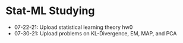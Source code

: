 # Stat-ML Studying

* 07-22-21: Upload statistical learning theory hw0
* 07-30-21: Upload problems on KL-Divergence, EM, MAP, and PCA
